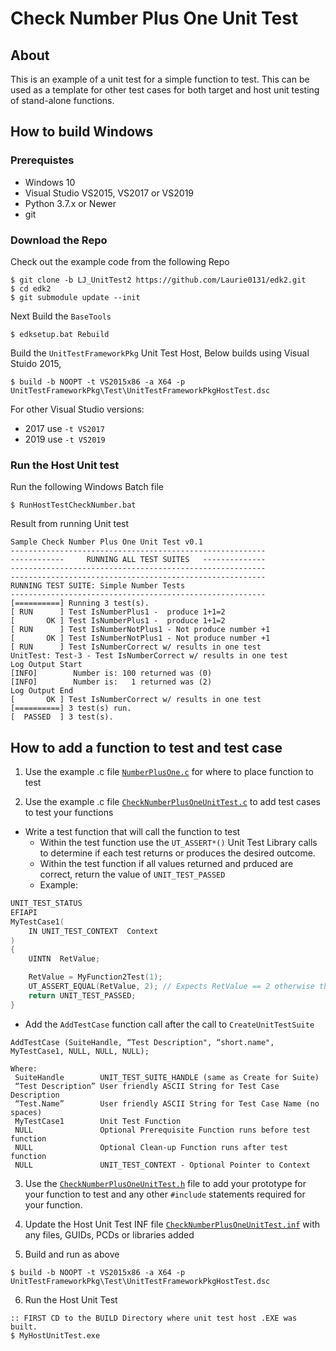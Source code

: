 # Check Number Plus One Unit Test

## About

This is an example of a unit test for a simple function to test.  This can be used as a template for other test cases for both target and host unit testing of stand-alone functions.

## How to build Windows

### Prerequistes
* Windows 10
* Visual Studio VS2015, VS2017 or VS2019
* Python 3.7.x or Newer
* git 


### Download the Repo
Check out the example code from the following Repo

```shell
$ git clone -b LJ_UnitTest2 https://github.com/Laurie0131/edk2.git 
$ cd edk2 
$ git submodule update --init
```

Next Build the `BaseTools`

```shell
$ edksetup.bat Rebuild
```
Build the `UnitTestFrameworkPkg` Unit Test Host, Below builds using Visual Stuido 2015, 
```shell
$ build -b NOOPT -t VS2015x86 -a X64 -p UnitTestFrameworkPkg\Test\UnitTestFrameworkPkgHostTest.dsc 
```
For other Visual Studio versions:
* 2017 use `-t VS2017` 
* 2019 use `-t VS2019`

### Run the Host Unit test
Run the following Windows Batch file
```
$ RunHostTestCheckNumber.bat
```
Result from running Unit test
```
Sample Check Number Plus One Unit Test v0.1
---------------------------------------------------------
------------     RUNNING ALL TEST SUITES   --------------
---------------------------------------------------------
---------------------------------------------------------
RUNNING TEST SUITE: Simple Number Tests
---------------------------------------------------------
[==========] Running 3 test(s).
[ RUN      ] Test IsNumberPlus1 -  produce 1+1=2
[       OK ] Test IsNumberPlus1 -  produce 1+1=2
[ RUN      ] Test IsNumberNotPlus1 - Not produce number +1
[       OK ] Test IsNumberNotPlus1 - Not produce number +1
[ RUN      ] Test IsNumberCorrect w/ results in one test
UnitTest: Test-3 - Test IsNumberCorrect w/ results in one test
Log Output Start
[INFO]        Number is: 100 returned was (0)
[INFO]        Number is:   1 returned was (2)
Log Output End
[       OK ] Test IsNumberCorrect w/ results in one test
[==========] 3 test(s) run.
[  PASSED  ] 3 test(s).
```
## How to add a function to test and test case

1. Use the example .c file [`NumberPlusOne.c`](https://github.com/Laurie0131/edk2/blob/LJ_UnitTest2/UnitTestFrameworkPkg/Test/UnitTest/Sample/CheckNumberPlusOneUnitTest/NumberPlusOne.c) for where to place function to test


2. Use the example .c file [`CheckNumberPlusOneUnitTest.c`](https://github.com/Laurie0131/edk2/blob/LJ_UnitTest2/UnitTestFrameworkPkg/Test/UnitTest/Sample/CheckNumberPlusOneUnitTest/CheckNumberPlusOneUnitTest.c) to add test cases to test your functions
 * Write a test function that will call the function to test
    * Within the test function use the `UT_ASSERT*()` Unit Test Library calls to determine if each test returns or produces the desired outcome.
    * Within the test function if all values returned and prduced are correct, return the value of `UNIT_TEST_PASSED`  
    * Example:
```c++
UNIT_TEST_STATUS
EFIAPI
MyTestCase1(
	IN UNIT_TEST_CONTEXT  Context
)
{
	UINTN  RetValue;

	RetValue = MyFunction2Test(1);
	UT_ASSERT_EQUAL(RetValue, 2); // Expects RetValue == 2 otherwise the test will fail
	return UNIT_TEST_PASSED;
}
```    
  * Add the `AddTestCase` function call after the call to  `CreateUnitTestSuite`
```
AddTestCase (SuiteHandle, “Test Description", “short.name", MyTestCase1, NULL, NULL, NULL);

Where:
 SuiteHandle        UNIT_TEST_SUITE_HANDLE (same as Create for Suite) 
 “Test Description” User friendly ASCII String for Test Case Description
 “Test.Name”        User friendly ASCII String for Test Case Name (no spaces)
 MyTestCase1        Unit Test Function
 NULL               Optional Prerequisite Function runs before test function
 NULL               Optional Clean-up Function runs after test function
 NULL               UNIT_TEST_CONTEXT - Optional Pointer to Context 
```
3. Use the [`CheckNumberPlusOneUnitTest.h`](https://github.com/Laurie0131/edk2/blob/LJ_UnitTest2/UnitTestFrameworkPkg/Test/UnitTest/Sample/CheckNumberPlusOneUnitTest/CheckNumberPlusOneUnitTest.h) file to add your prototype for your function to test and any other `#include` statements required for your function.

4. Update the Host Unit Test INF file [`CheckNumberPlusOneUnitTest.inf`](https://github.com/Laurie0131/edk2/blob/LJ_UnitTest2/UnitTestFrameworkPkg/Test/UnitTest/Sample/CheckNumberPlusOneUnitTest/CheckNumberPlusOneUnitTest.inf) with any files, GUIDs, PCDs or libraries added 

5. Build and run as above
```shell
$ build -b NOOPT -t VS2015x86 -a X64 -p 
UnitTestFrameworkPkg\Test\UnitTestFrameworkPkgHostTest.dsc 
```
6. Run the Host Unit Test 
```
:: FIRST CD to the BUILD Directory where unit test host .EXE was built.
$ MyHostUnitTest.exe
```










